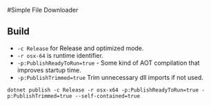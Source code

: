 #Simple File Downloader
## Build
- `-c Release` for Release and optimized mode.
- `-r osx-64` is runtime identifier.
- `-p:PublishReadyToRun=true` - Some kind of AOT compilation that improves startup time.
- `-p:PublishTrimmed=true` Trim unnecessary dll imports if not used.
``` 
dotnet publish -c Release -r osx-x64 -p:PublishReadyToRun=true -p:PublishTrimmed=true --self-contained=true
```
